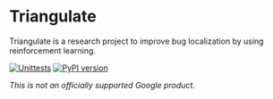 # Triangulate

Triangulate is a research project to improve bug localization by using
reinforcement learning.

[![Unittests](https://github.com/google-research/triangulate/actions/workflows/pytest_and_autopublish.yml/badge.svg)](https://github.com/google-research/triangulate/actions/workflows/pytest_and_autopublish.yml)
[![PyPI version](https://badge.fury.io/py/triangulate.svg)](https://badge.fury.io/py/triangulate)

*This is not an officially supported Google product.*

